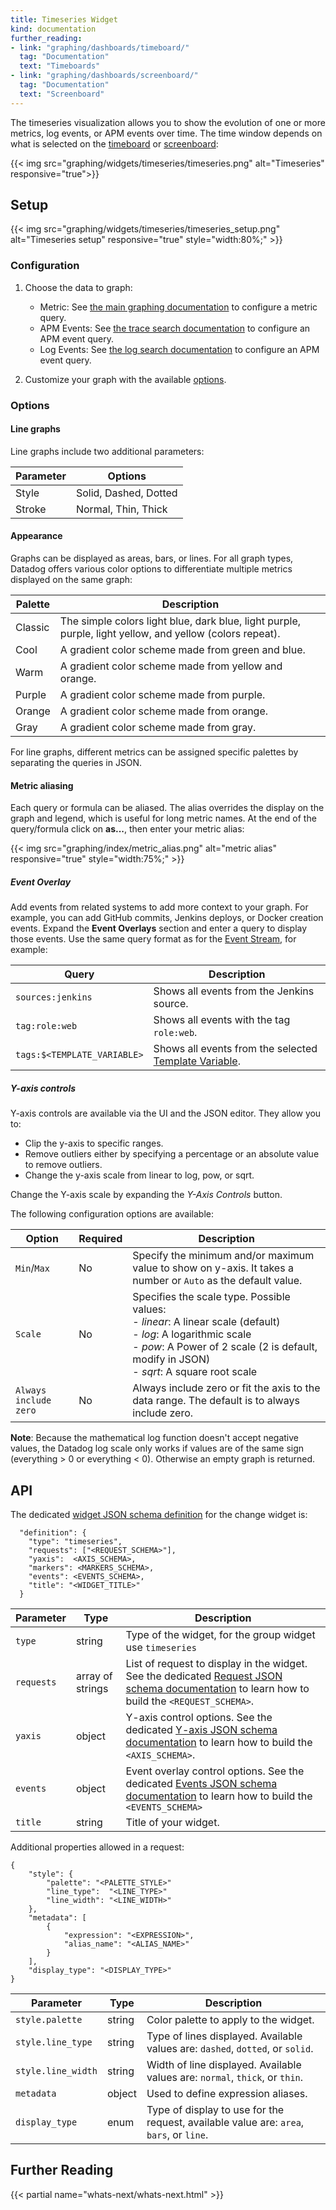 ```yaml
---
title: Timeseries Widget
kind: documentation
further_reading:
- link: "graphing/dashboards/timeboard/"
  tag: "Documentation"
  text: "Timeboards"
- link: "graphing/dashboards/screenboard/"
  tag: "Documentation"
  text: "Screenboard"
---
```


The timeseries visualization allows you to show the evolution of one or more metrics, log events, or APM events over time. The time window depends on what is selected on the [timeboard][1] or [screenboard][2]:

{{< img src="graphing/widgets/timeseries/timeseries.png" alt="Timeseries" responsive="true">}}

## Setup

{{< img src="graphing/widgets/timeseries/timeseries_setup.png" alt="Timeseries setup" responsive="true" style="width:80%;" >}}

### Configuration

1. Choose the data to graph:
    * Metric: See [the main graphing documentation][3] to configure a metric query.
    * APM Events: See [the trace search documentation][4] to configure an APM event query.
    * Log Events: See [the log search documentation][5] to configure an APM event query.

2. Customize your graph with the available [options](#options).

### Options
#### Line graphs

Line graphs include two additional parameters:

| Parameter | Options               |
|-----------|-----------------------|
| Style     | Solid, Dashed, Dotted |
| Stroke    | Normal, Thin, Thick   |

#### Appearance

Graphs can be displayed as areas, bars, or lines. For all graph types, Datadog offers various color options to differentiate multiple metrics displayed on the same graph:

| Palette   | Description                                                                                                |
| --------- | ---------------------------------------------------------------------------------------------------------- |
| Classic   | The simple colors light blue, dark blue, light purple, purple, light yellow, and yellow (colors repeat).   |
| Cool      | A gradient color scheme made from green and blue.                                                          |
| Warm      | A gradient color scheme made from yellow and orange.                                                       |
| Purple    | A gradient color scheme made from purple.                                                                  |
| Orange    | A gradient color scheme made from orange.                                                                  |
| Gray      | A gradient color scheme made from gray.                                                                    |

For line graphs, different metrics can be assigned specific palettes by separating the queries in JSON.

#### Metric aliasing

Each query or formula can be aliased. The alias overrides the display on the graph and legend, which is useful for long metric names. At the end of the query/formula click on **as...**, then enter your metric alias:

{{< img src="graphing/index/metric_alias.png" alt="metric alias" responsive="true" style="width:75%;" >}}

##### Event Overlay

Add events from related systems to add more context to your graph. For example, you can add GitHub commits, Jenkins deploys, or Docker creation events. Expand the **Event Overlays** section and enter a query to display those events. Use the same query format as for the [Event Stream][6], for example:

| Query                         | Description                                                  |
| ----------------------------- | ------------------------------------------------------------ |
| `sources:jenkins`             | Shows all events from the Jenkins source.                    |
| `tag:role:web`                | Shows all events with the tag `role:web`.                    |
| `tags:$<TEMPLATE_VARIABLE>`   | Shows all events from the selected [Template Variable][7].   |

##### Y-axis controls

Y-axis controls are available via the UI and the JSON editor. They allow you to:

* Clip the y-axis to specific ranges.
* Remove outliers either by specifying a percentage or an absolute value to remove outliers.
* Change the y-axis scale from linear to log, pow, or sqrt.

Change the Y-axis scale by expanding the *Y-Axis Controls* button.

The following configuration options are available:

| Option                  | Required   | Description                                                                                                                                                                                                         |
| ----------------------- | ---------- | ------------------------------------------------------------------------------------------------------------------------------------------------------------------------------------------------------------------- |
| `Min`/`Max`             | No         | Specify the minimum and/or maximum value to show on y-axis. It takes a number or `Auto` as the default value.                                                                                                       |
| `Scale`                 | No         | Specifies the scale type. Possible values:<br>- *linear*: A linear scale (default)<br>- *log*: A logarithmic scale<br>- *pow*: A Power of 2 scale (2 is default, modify in JSON)<br>- *sqrt*: A square root scale   |
| `Always include zero`   | No         | Always include zero or fit the axis to the data range. The default is to always include zero.                                                                                                                       |

**Note**: Because the mathematical log function doesn't accept negative values, the Datadog log scale only works if values are of the same sign (everything > 0 or everything < 0). Otherwise an empty graph is returned.

## API

The dedicated [widget JSON schema definition][8] for the change widget is: 

```
  "definition": {
    "type": "timeseries",
    "requests": ["<REQUEST_SCHEMA>"],
    "yaxis":  <AXIS_SCHEMA>,
    "markers": <MARKERS_SCHEMA>,
    "events": <EVENTS_SCHEMA>,
    "title": "<WIDGET_TITLE>"
  }
```

| Parameter  | Type             | Description                                                                                                                                      |
| ------     | -----            | --------                                                                                                                                         |
| `type`     | string           | Type of the widget, for the group widget use `timeseries`                                                                                        |
| `requests` | array of strings | List of request to display in the widget. See the dedicated [Request JSON schema documentation][9] to learn how to build the `<REQUEST_SCHEMA>`. |
| `yaxis`    | object           | Y-axis control options. See the dedicated [Y-axis JSON schema documentation][10] to learn how to build the `<AXIS_SCHEMA>`.                      |
| `events`   | object           | Event overlay control options. See the dedicated [Events JSON schema documentation][11] to learn how to build the `<EVENTS_SCHEMA>`              |
| `title`    | string           | Title of your widget.                                                                                                                            |

Additional properties allowed in a request:

```
{
    "style": {
        "palette": "<PALETTE_STYLE>"
        "line_type":  "<LINE_TYPE>"
        "line_width": "<LINE_WIDTH>"
    },
    "metadata": [
        {
            "expression": "<EXPRESSION>",
            "alias_name": "<ALIAS_NAME>"
        }
    ],
    "display_type": "<DISPLAY_TYPE>"
}
```

| Parameter          | Type   | Description                                                                             |
| ------             | -----  | --------                                                                                |
| `style.palette`    | string | Color palette to apply to the widget.                                                   |
| `style.line_type`  | string | Type of lines displayed. Available values are: `dashed`, `dotted`, or `solid`.          |
| `style.line_width` | string | Width of line displayed. Available values are: `normal`, `thick`, or `thin`.            |
| `metadata`         | object | Used to define expression aliases.                                                      |
| `display_type`     | enum   | Type of display to use for the request, available value are: `area`, `bars`, or `line`. |


## Further Reading

{{< partial name="whats-next/whats-next.html" >}}


[1]: /graphing/dashboards/timeboard
[2]: /graphing/dashboards/screenboard
[3]: /graphing
[4]: /tracing/visualization/search/#search-bar
[5]: https://docs.datadoghq.com/logs/explorer/search/#search-syntax
[6]: /graphing/event_stream
[7]: /graphing/dashboards/template_variables
[8]: /graphing/graphing_json/widgets_json
[9]: /graphing/graphing_json/request_json
[10]: /graphing/graphing_json/widget_json/#y-axis-schema
[11]: /grpahing/graphing_json/widget_json/#events-schema
